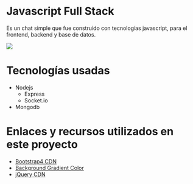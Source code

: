 # Javascript Full Stack
Es un chat simple que fue construido con tecnologías javascript, para el frontend, backend y base de datos.

![](docs/chat-javascript-fullstack.jpg)

# Tecnologías usadas
- Nodejs
  - Express
  - Socket.io
- Mongodb

# Enlaces y recursos utilizados en este proyecto
- [Bootstrap4 CDN](http://getbootstrap.com/docs/4.0/getting-started/introduction/)
- [Background Gradient Color](https://uigradients.com/#Lawrencium)
- [jQuery CDN](https://code.jquery.com/)
